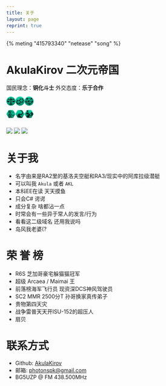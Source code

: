 ```yaml
---
title: 关于
layout: page
reprint: true
---
```

{% meting "415793340" "netease" "song" %}
# AkulaKirov 二次元帝国

国民理念：**铜化斗士**
外交态度：**乐于合作**

<div>
<img align="left" src="/images/about/Ethic_egalitarian.png">&nbsp;
<img align="left" src="/images/about/Ethic_materialist.png">&nbsp;
<img align="left" src="/images/about/Ethic_xenophile.png">
<br>
<br>
<img align="left" src="/images/about/Civic_idealistic_foundation.png">&nbsp;
<img align="left" src="/images/about/Civic_shared_burden.png">&nbsp;
<img align="left" src="/images/about/Civic_technocracy.png">
<br>
<br>
</div>

![](https://img.shields.io/badge/技术储备-卑如蝼蚁-brightgreen?style=for-the-badge)
![](https://img.shields.io/badge/学习能力-卑如蝼蚁-brightgreen?style=for-the-badge)
![](https://img.shields.io/badge/经济能力-卑如蝼蚁-brightgreen?style=for-the-badge)

# 关于我
* 名字由来是RA2里的基洛夫空艇和RA3/现实中的阿库拉级潜艇
* 可以叫我 `Akula` 或者 `AKL`
* 本科EE在读 天天摸鱼
* 只会C# 谔谔
* 成分复杂 啥都沾一点
* 时常会有一些异于常人的发言/行为
* 看看这二级域名 还用我说吗
* 岛风我老婆(?

# 荣 誉 榜
* R6S 芝加哥豪宅躲猫猫冠军
* 超级 Arcaea / Maimai 王
* 前落榜海军飞行员 现资深DCS神风驾驶员
* SC2 MMR 2500分T 孙哥换家真传弟子
* 贵物第四天灾
* 战争雷普天天开ISU-152的超压人
* 扇贝

# 联系方式
* Github: [AkulaKirov](https://github.com/AkulaKirov)
* 邮箱: photonspk@gmail.com
* BG5UZP @ FM 438.500MHz